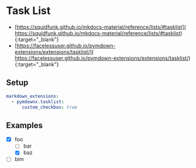 # Task List

* [https://squidfunk.github.io/mkdocs-material/reference/lists/#tasklist](
   https://squidfunk.github.io/mkdocs-material/reference/lists/#tasklist){:target="_blank"}
* [https://facelessuser.github.io/pymdown-extensions/extensions/tasklist/](
   https://facelessuser.github.io/pymdown-extensions/extensions/tasklist/){:target="_blank"}

## Setup

```yaml
markdown_extensions:
  - pymdownx.tasklist:
      custom_checkbox: true
```

## Examples

- [x] foo
  - [ ] bar
  - [x] baz
- [ ] bim

